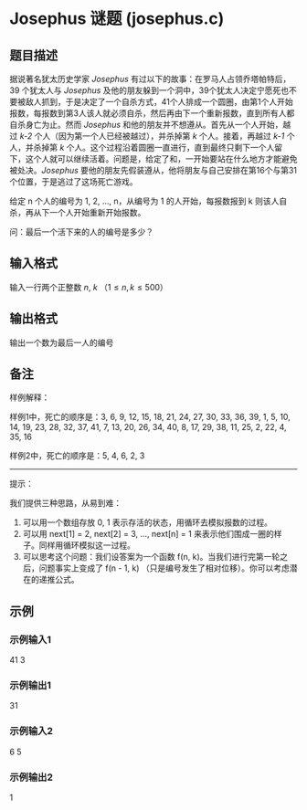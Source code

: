 # Josephus 谜题 (josephus.c)

## 题目描述

据说著名犹太历史学家 *Josephus* 有过以下的故事：在罗马人占领乔塔帕特后，39 个犹太人与 *Josephus* 及他的朋友躲到一个洞中，39个犹太人决定宁愿死也不要被敌人抓到，于是决定了一个自杀方式，41个人排成一个圆圈，由第1个人开始报数，每报数到第3人该人就必须自杀，然后再由下一个重新报数，直到所有人都自杀身亡为止。然而 *Josephus* 和他的朋友并不想遵从。首先从一个人开始，越过 *k-2* 个人（因为第一个人已经被越过），并杀掉第 *k* 个人。接着，再越过 *k-1* 个人，并杀掉第 *k* 个人。这个过程沿着圆圈一直进行，直到最终只剩下一个人留下，这个人就可以继续活着。问题是，给定了和，一开始要站在什么地方才能避免被处决。*Josephus* 要他的朋友先假装遵从，他将朋友与自己安排在第16个与第31个位置，于是逃过了这场死亡游戏。

给定 n 个人的编号为 1, 2, ..., n，从编号为 1 的人开始，每报数报到 k 则该人自杀，再从下一个人开始重新开始报数。

问：最后一个活下来的人的编号是多少？

## 输入格式

输入一行两个正整数 $n$, $k$ （$1\leqslant n, k\leqslant 500$）

## 输出格式

输出一个数为最后一人的编号

## 备注

样例解释：

样例1中，死亡的顺序是：3, 6, 9, 12, 15, 18, 21, 24, 27, 30, 33, 36, 39, 1, 5, 10, 14, 19, 23, 28, 32, 37, 41, 7, 13, 20, 26, 34, 40, 8, 17, 29, 38, 11, 25, 2, 22, 4, 35, 16

样例2中，死亡的顺序是：5, 4, 6, 2, 3

---

提示：

我们提供三种思路，从易到难：

1. 可以用一个数组存放 0, 1 表示存活的状态，用循环去模拟报数的过程。
2. 可以用 next[1] = 2, next[2] = 3, ..., next[n] = 1 来表示他们围成一圈的样子。同样用循环模拟这一过程。
3. 可以思考这个问题：我们设答案为一个函数 f(n, k)。当我们进行完第一轮之后，问题事实上变成了 f(n - 1, k)  （只是编号发生了相对位移）。你可以考虑潜在的递推公式。

## 示例

### 示例输入1

41 3

### 示例输出1

31

### 示例输入2

6 5

### 示例输出2

1